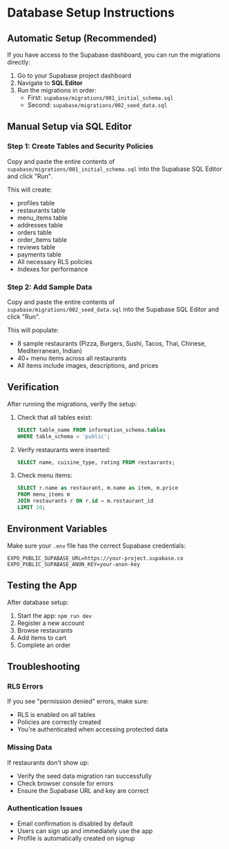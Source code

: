 # Database Setup Instructions

## Automatic Setup (Recommended)

If you have access to the Supabase dashboard, you can run the migrations directly:

1. Go to your Supabase project dashboard
2. Navigate to **SQL Editor**
3. Run the migrations in order:
   - First: `supabase/migrations/001_initial_schema.sql`
   - Second: `supabase/migrations/002_seed_data.sql`

## Manual Setup via SQL Editor

### Step 1: Create Tables and Security Policies

Copy and paste the entire contents of `supabase/migrations/001_initial_schema.sql` into the Supabase SQL Editor and click "Run".

This will create:
- profiles table
- restaurants table
- menu_items table
- addresses table
- orders table
- order_items table
- reviews table
- payments table
- All necessary RLS policies
- Indexes for performance

### Step 2: Add Sample Data

Copy and paste the entire contents of `supabase/migrations/002_seed_data.sql` into the Supabase SQL Editor and click "Run".

This will populate:
- 8 sample restaurants (Pizza, Burgers, Sushi, Tacos, Thai, Chinese, Mediterranean, Indian)
- 40+ menu items across all restaurants
- All items include images, descriptions, and prices

## Verification

After running the migrations, verify the setup:

1. Check that all tables exist:
   ```sql
   SELECT table_name FROM information_schema.tables
   WHERE table_schema = 'public';
   ```

2. Verify restaurants were inserted:
   ```sql
   SELECT name, cuisine_type, rating FROM restaurants;
   ```

3. Check menu items:
   ```sql
   SELECT r.name as restaurant, m.name as item, m.price
   FROM menu_items m
   JOIN restaurants r ON r.id = m.restaurant_id
   LIMIT 10;
   ```

## Environment Variables

Make sure your `.env` file has the correct Supabase credentials:

```
EXPO_PUBLIC_SUPABASE_URL=https://your-project.supabase.co
EXPO_PUBLIC_SUPABASE_ANON_KEY=your-anon-key
```

## Testing the App

After database setup:

1. Start the app: `npm run dev`
2. Register a new account
3. Browse restaurants
4. Add items to cart
5. Complete an order

## Troubleshooting

### RLS Errors
If you see "permission denied" errors, make sure:
- RLS is enabled on all tables
- Policies are correctly created
- You're authenticated when accessing protected data

### Missing Data
If restaurants don't show up:
- Verify the seed data migration ran successfully
- Check browser console for errors
- Ensure the Supabase URL and key are correct

### Authentication Issues
- Email confirmation is disabled by default
- Users can sign up and immediately use the app
- Profile is automatically created on signup
